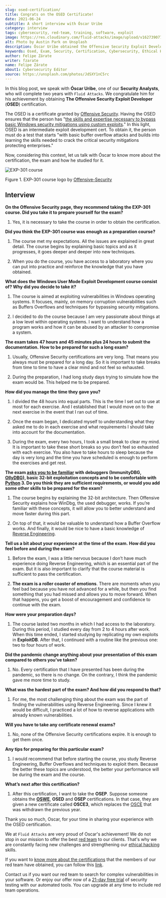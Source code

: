 ```yaml
---
slug: osed-certification/
title: Congrats on the OSED Certificate!
date: 2021-06-24
subtitle: A short interview with Óscar Uribe
category: interview
tags: cybersecurity, red-team, training, software, exploit
image: https://res.cloudinary.com/fluid-attacks/image/upload/v1627390773/blog/osed-certification/cover-osed-certification_hspd3l.webp
alt: Photo by Austin Park on Unsplash
description: Óscar Uribe obtained the Offensive Security Exploit Developer (OSED) certification on June 15. Here we talk to him about this achievement.
keywords: Osed, Exam, Security, Certification, Cybersecurity, Ethical Hacking, Course, Pentesting
author: Felipe Zárate
writer: fzarate
name: Felipe Zárate
about1: Cybersecurity Editor
source: https://unsplash.com/photos/JdSXY1nC5rc
---
```


In this blog post, we speak with **Óscar Uribe**, one of our **Security
Analysts**, who will complete two years with `Fluid Attacks`. We
congratulate him for his achievement by obtaining **The Offensive
Security Exploit Developer** (**OSED**) certification.

The OSED is a certificate granted by [Offensive
Security](https://www.offensive-security.com/why-offsec/). Having the
OSED ensures that the person has "[the skills and expertise necessary to
bypass basic Windows security mitigations using custom
exploits](https://www.offensive-security.com/exp301-osed/)." In this
light, OSED is an intermediate exploit development cert. To obtain it,
the person must do a test that starts "with basic buffer overflow
attacks and builds into learning the skills needed to crack the critical
security mitigations protecting enterprises."

Now, considering this context, let us talk with Óscar to know more about
the certification, the exam and how he studied for it.

<div class="imgblock">

![EXP-301 course](https://res.cloudinary.com/fluid-attacks/image/upload/v1624543102/blog/osed-certification/figure1_su5avh.webp)

<div class="title">

Figure 1. EXP-301 course logo
by [Offensive-Security](https://cutt.ly/ImqcfmF)

</div>

</div>

## Interview

<div class="blog-questions">

**On the Offensive Security page, they recommend taking the EXP-301
course. Did you take it to prepare yourself for the exam?**

1. Yes, it is necessary to take the course in order to obtain the
   certification.

**Did you think the EXP-301 course was enough as a preparation course?**

1. The course met my expectations. All the issues are explained in
   great detail. The course begins by explaining basic topics and as it
   progresses, it goes deeper and deeper into new techniques.

2. When you do the course, you have access to a laboratory where you
   can put into practice and reinforce the knowledge that you have
   obtained.

**What does the Windows User Mode Exploit Development course consist of?
Why did you decide to take it?**

1. The course is aimed at exploiting vulnerabilities in Windows
   operating systems. It focuses, mainly, on memory corruption
   vulnerabilities such as Buffers Overflows and techniques for
   bypassing security mitigations.

2. I decided to do the course because I am very passionate about things
   at a low level within operating systems. I want to understand how a
   program works and how it can be abused by an attacker to compromise
   a system.

**The exam takes 47 hours and 45 minutes plus 24 hours to submit the
documentation.**
**How to be prepared for such a long exam?**

1. Usually, Offensive Security certifications are very long. That means
   you always must be prepared for a long day. So it is important to
   take breaks from time to time to have a clear mind and not feel so
   exhausted.

2. During the preparation, I had long study days trying to simulate how
   the exam would be. This helped me to be prepared.

**How did you manage the time they gave you?**

1. I divided the 48 hours into equal parts. This is the time I set out
   to use at most for each exercise. And I established that I would
   move on to the next exercise in the event that I ran out of time.

2. Once the exam began, I dedicated myself to understanding what they
   asked me to do in each exercise and what requirements I should take
   into account for the documentation.

3. During the exam, every two hours, I took a small break to clear my
   mind. It is important to take these short breaks so you don’t feel
   so exhausted with each exercise. You also have to take hours to
   sleep because the day is very long and the time you have scheduled
   is enough to perform the exercises and get rest.

<cta-banner
  buttontxt="Read more"
  link="/solutions/red-teaming/"
  title="Get started with Fluid Attacks' Red Teaming solution right now"
/>

**The exam [asks you to be
familiar](https://www.offensive-security.com/exp301-osed/) with
debuggers (ImmunityDBG, [OllyDBG](../reversing-mortals/)), basic
32-bit exploitation concepts and to be comfortable with
[Python](../road-to-functional-python/) 3. Do you think they are
sufficient requirements, or would you add some other skills to be
prepared for the exam?**

1. The course begins by explaining the 32-bit architecture. Then
   Offensive Security explains how WinDbg, the used debugger, works. If
   you’re familiar with these concepts, it will allow you to better
   understand and move faster during this part.

2. On top of that, it would be valuable to understand how a Buffer
   Overflow works. And finally, it would be nice to have a basic
   knowledge of [Reverse Engineering](../reverse-engineering/).

**Tell us a bit about your experience at the time of the exam.**
**How did you feel before and during the exam?**

1. Before the exam, I was a little nervous because I don’t have much
   experience doing Reverse Engineering, which is an essential part of
   the exam. But it is also important to clarify that the course
   material is sufficient to pass the certification.

2. **The exam is a roller coaster of emotions**. There are moments
   when you feel bad because you have not advanced for a while, but
   then you find something that you had missed and allows you to move
   forward. When that happens, you get a boost of encouragement and
   confidence to continue with the exam.

**How were your preparation days?**

1. The course lasted two months in which I had access to the
   laboratory. During this period, I studied every day from 2 to 4
   hours after work. When this time ended, I started studying by
   replicating my own exploits in **ExploitDB**. After that, I
   continued with a routine like the previous one: two to four hours of
   work.

**Did the pandemic change anything about your presentation of this exam
compared to others you’ve taken?**

1. No. Every certification that I have presented has been during the
   pandemic, so there is no change. On the contrary, I think the
   pandemic gave me more time to study.

**What was the hardest part of the exam? And how did you respond to
that?**

1. For me, the most challenging thing about the exam was the part of
   finding the vulnerabilities using Reverse Engineering. Since I knew
   it would be difficult, I practiced a lot of how to reverse
   applications with already known vulnerabilities.

**Will you have to take any certificate renewal exams?**

1. No, none of the Offensive Security certifications expire. It is
   enough to get them once.

**Any tips for preparing for this particular exam?**

1. I would recommend that before starting the course, you study
   Reverse Engineering, Buffer Overflows and techniques to exploit
   them. Because the better these topics are understood, the better
   your performance will be during the exam and the course.

**What’s next after this certification?**

1. After this certification, I want to take the **OSEP**. Suppose
   someone obtains the **[OSWE](../../certifications/oswe/)**,
   **OSED** and **OSEP** certifications. In that case, they are given a
   new certificate called **OSCE3**, which replaces the
   [OSCE](../recent-osce/) that was withdrawn the previous year.

</div>

Thank you so much, Oscar, for your time in sharing your experience with
the OSED certification.

We at `Fluid Attacks` are very proud of Oscar's achievement\!
We do not stop in our mission
to offer the best [red team](../../solutions/red-teaming/) to our clients.
That's why we are constantly facing new challenges
and strengthening our [ethical hacking](../../solutions/ethical-hacking/)
skills.

If you want to [know more about the
certifications](../certificates-comparison-i/) that the members of our
red team have obtained, you can follow this
[link](../../certifications/).

Contact us
if you want our red team to search for complex vulnerabilities
in your software.
Or enjoy our offer now of a [21-day free trial](https://app.fluidattacks.com/SignUp)
of security testing with our automated tools.
You can upgrade at any time to include red team operations.
